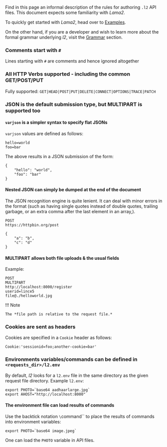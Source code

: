 Find in this page an informal description of
the rules for authoring `.l2` API files. This
document expects some familiarity with *Lama2*.

To quickly get started with *Lama2*, head over
to [Examples](../tutorials/examples.md). 

On the
other hand, if you are a developer and wish to
learn more about the formal grammar underlying
*l2*, visit the [Grammar](../reference/grammar.md) 
section.

### Comments start with `#`

Lines starting with `#` are comments and hence ignored altogether

### All HTTP Verbs supported - including the common GET/POST/PUT

Fully supported: `GET|HEAD|POST|PUT|DELETE|CONNECT|OPTIONS|TRACE|PATCH`

### JSON is the default submission type, but MULTIPART is supported too


#### `varjson` is a simpler syntax to specify flat JSONs

`varjson` values are defined as follows:

```
hello=world
foo=bar
```

The above results in a JSON submission of the form:

```
{
	"hello": "world",
	"foo": "bar"
}
```

#### Nested JSON can simply be dumped at the end of the document

The JSON recognition engine is quite lenient. It can deal with 
minor errors in the format (such as having single quotes instead
of double quotes, trailing garbage, or an extra comma after the
last element in an array,). 

```
POST
https://httpbin.org/post

{
    "a": "b",
    "c": "d"
}
```



#### MULTIPART allows both file uploads & the usual fields

Example:

```
POST
MULTIPART
http://localhost:8000/register
userid=lince5
file@./helloworld.jpg
```

!!! Note

    The *file path is relative to the request file.*

###  Cookies are sent as headers

Cookies are specified in a `Cookie` header as follows:

```
Cookie:'sessionid=foo;another-cookie=bar'
```

### Environments variables/commands can be defined in `<requests_dir>/l2.env`

By default, *l2* looks for a `l2.env` file in the same directory as the given
request file directory. Example `l2.env`:

```
export PHOTO=`base64 aadhaarlarge.jpg`
export AHOST="http://localhost:8000"
```

#### The environment file can load results of commands

Use the backtick notation `\`command\`` to place the results of
commands into environment variables:

```
export PHOTO=`base64 image.jpeg`
```

One can load the `PHOTO` variable in API files.